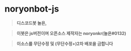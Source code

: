 # noryonbot-js

> **디스코드봇 놀욘,**

> **이봇은 js버전이며 오픈소스 제작자는 noryonkr(놀욘#0132)**

> **이소스를 무단수정 및 (무단수정+)2차 배포을 금합니다**
